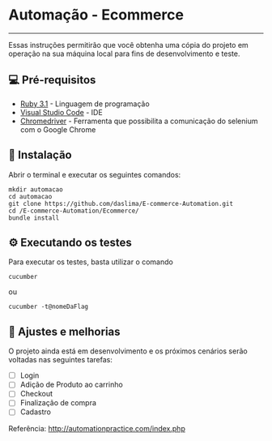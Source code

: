 # Automação - Ecommerce
---

Essas instruções permitirão que você obtenha uma cópia do projeto em operação na sua máquina local para fins de desenvolvimento e teste.


## 💻 Pré-requisitos

* [Ruby 3.1](https://rubyinstaller.org/downloads/) - Linguagem de programação
* [Visual Studio Code](https://code.visualstudio.com/download) - IDE
* [Chromedriver](https://chromedriver.chromium.org/downloads) - Ferramenta que possibilita a comunicação do selenium com o Google Chrome

## 🔧 Instalação

Abrir o terminal e executar os seguintes comandos:

```
mkdir automacao
cd automacao
git clone https://github.com/daslima/E-commerce-Automation.git
cd /E-commerce-Automation/Ecommerce/
bundle install
```

## ⚙️ Executando os testes

Para executar os testes, basta utilizar o comando 

```
cucumber
```
ou 
```
cucumber -t@nomeDaFlag
```
## 🚀  Ajustes e melhorias

O projeto ainda está em desenvolvimento e os próximos cenários serão voltadas nas seguintes tarefas:

- [ ] Login
- [ ] Adição de Produto ao carrinho
- [ ] Checkout
- [ ] Finalização de compra
- [ ] Cadastro

Referência: http://automationpractice.com/index.php
